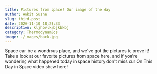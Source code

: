 ```yaml
---
title: Pictures from space! Our image of the day
author: Ankit Susne
slug: third-post
date: 2020-11-10 18:29:33
description: kljhbvlkjbjkbkbj
category: Thermodynamics
image: ./images/back.jpg
---
```


Space can be a wondrous place, and we've got the pictures to prove it! Take a look at our favorite pictures from space here, and if you're wondering what happened today in space history don't miss our On This Day in Space video show here!
